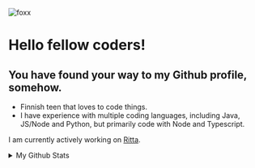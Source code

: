 [foxx]: https://media2.giphy.com/media/TdMVH60kJvTMI/giphy.gif "foxxx"

![foxx][foxx]
# Hello fellow coders!
## You have found your way to my Github profile, somehow.

* Finnish teen that loves to code things.
* I have experience with multiple coding languages, including Java, JS/Node and Python, but primarily code with Node and Typescript.

I am currently actively working on [Ritta](https://github.com/rittaschool).
<details>
<summary>My Github Stats</summary>

![Github Stats](https://github-readme-stats.vercel.app/api?username=raikasdev&hide_title=true&show_icons=true&theme=radical)\
![Top Langs](https://github-readme-stats.vercel.app/api/top-langs/?username=raikasdev&theme=radical)\
![raikasta's wakatime stats](https://github-readme-stats.vercel.app/api/wakatime?username=raikasta)
</details>
